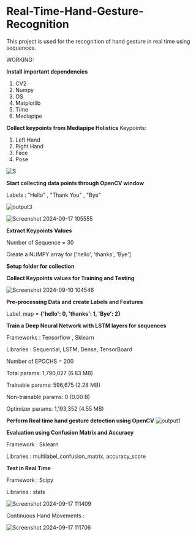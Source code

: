 # Real-Time-Hand-Gesture-Recognition
This project is used for the recognition of hand gesture in real time using sequences. 


WORKING:

**Install important dependencies**
1. CV2
2. Numpy
3. OS
4. Matplotlib
5. Time
6. Mediapipe


**Collect keypoints from Mediapipe Holistics**
Keypoints:  
1. Left Hand
2. Right Hand
3. Face
4. Pose

![S](https://github.com/user-attachments/assets/26697c4c-e0e5-4eef-ad67-279ca813641b)



**Start collecting data points through OpenCV window**

Labels : "Hello" , "Thank You" , "Bye"

![output3](https://github.com/user-attachments/assets/d3911eab-278a-453e-bfc5-c71a252fc6d9)


![Screenshot 2024-09-17 105555](https://github.com/user-attachments/assets/4cee7f78-0e9b-4d86-b45d-03929f89c5fb)



**Extract Keypoints Values**


Number of Sequence = 30

Create a NUMPY array for ['hello', 'thanks', 'Bye']


**Setup folder for collection**


**Collect Keypoints values for Training and Testing**

![Screenshot 2024-09-10 104546](https://github.com/user-attachments/assets/683d5a01-b1b3-42e2-8b86-aa7bc79c2004)


**Pre-processing Data and create Labels and Features**

Label_map = **{'hello': 0, 'thanks': 1, 'Bye': 2}**


**Train a Deep Neural Network with LSTM layers for sequences**

Frameworks : Tensorflow , Sklearn

Libraries  : Sequential, LSTM, Dense, TensorBoard

Number of EPOCHS = 200

Total params: 1,790,027 (6.83 MB)

Trainable params: 596,675 (2.28 MB)

Non-trainable params: 0 (0.00 B)

Optimizer params: 1,193,352 (4.55 MB)


**Perform Real time hand gesture detection using OpenCV**
![output1](https://github.com/user-attachments/assets/cb74cd5c-5720-4ca8-9228-658149154783)



**Evaluation using Confusion Matrix and Accuracy**


Framework : Sklearn

Libraries : multilabel_confusion_matrix, accuracy_score


**Test in Real Time**

Framework : Scipy

Libraries : stats

![Screenshot 2024-09-17 111409](https://github.com/user-attachments/assets/b360ee57-8bf0-41e8-bf9f-e9cd5f996469)

Continuous Hand Movements : 

![Screenshot 2024-09-17 111706](https://github.com/user-attachments/assets/ba9b0677-d80c-4557-ac7d-2f6e5867d8e4)


